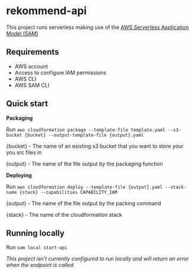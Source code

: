 # rekommend-api

This project runs serverless making use of the [AWS Serverless Application Model (SAM)](https://docs.aws.amazon.com/serverless-application-model/latest/developerguide/what-is-sam.html)

## Requirements

* AWS account
* Access to configure IAM permissions
* AWS CLI
* AWS SAM CLI

## Quick start

**Packaging**

Run `aws cloudformation package --template-file template.yaml --s3-bucket {bucket} --output-template-file {output}.yaml`

{bucket} - The name of an existing s3 bucket that you want to store your you src files in

{output} - The name of the file output by the packaging function

**Deploying**

Run `aws cloudformation deploy --template-file {output}.yaml --stack-name {stack} --capabilities CAPABILITY_IAM`

{output} - The name of the file output by the packing command

{stack} - The name of the cloudformation stack

## Running locally

Run `sam local start-api`

*This project isn't currently configured to run locally and will return an error when the endpoint is called*


